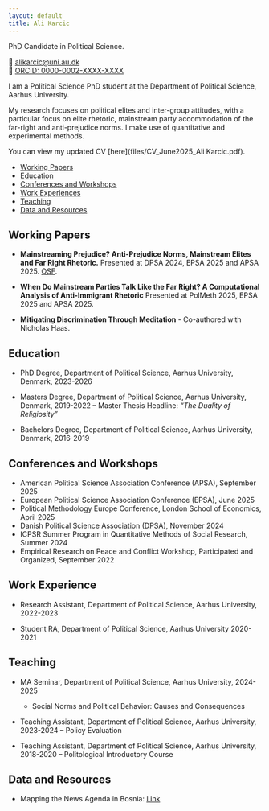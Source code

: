 ```yaml
---
layout: default
title: Ali Karcic
---
```

<link rel="stylesheet" href="/assets/style.css">

PhD Candidate in Political Science. 

📧 [alikarcic@uni.au.dk](mailto:au567641@ps.au.dk)  
🔗 [ORCID: 0000-0002-XXXX-XXXX](https://orcid.org/0000-0002-XXXX-XXXX)

I am a Political Science PhD student at the Department of Political Science, Aarhus University. 

My research focuses on political elites and inter-group attitudes, with a particular focus on elite rhetoric, mainstream party accommodation of the far-right and anti-prejudice norms. I make use of quantitative and experimental methods.  

You can view my updated CV [here](files/CV_June2025_Ali Karcic.pdf).

- [Working Papers](https://alikarcic.github.io/main-site/#working-papers)  
- [Education](https://alikarcic.github.io/main-site/#education)
- [Conferences and Workshops](https://alikarcic.github.io/main-site/#conferences-and-workshops)
- [Work Experiences](https://alikarcic.github.io/main-site/#work-experiences)
- [Teaching](https://alikarcic.github.io/main-site/#teaching)
- [Data and Resources](https://alikarcic.github.io/main-site/#data-and-resources)


## Working Papers

- **Mainstreaming Prejudice? Anti-Prejudice Norms, Mainstream Elites and Far Right Rhetoric.** Presented at DPSA 2024, EPSA 2025 and APSA 2025. [OSF](https://osf.io/7wxb4?mode=&revisionId=&view_only=).

- **When Do Mainstream Parties Talk Like the Far Right? A Computational Analysis of Anti-Immigrant Rhetoric** Presented at PolMeth 2025, EPSA 2025 and APSA 2025.
  
- **Mitigating Discrimination Through Meditation** - Co-authored with Nicholas Haas. 

## Education

- PhD Degree, Department of Political Science, Aarhus University, Denmark, 2023-2026

- Masters Degree, Department of Political Science, Aarhus University, Denmark, 2019-2022
    – Master Thesis Headline: *“The Duality of Religiosity”*

- Bachelors Degree, Department of Political Science, Aarhus University, Denmark, 2016-2019
  
## Conferences and Workshops

- American Political Science Association Conference (APSA), September 2025
- European Political Science Association Conference (EPSA), June 2025  
- Political Methodology Europe Conference, London School of Economics, April 2025  
- Danish Political Science Association (DPSA), November 2024
- ICPSR Summer Program in Quantitative Methods of Social Research, Summer 2024  
- Empirical Research on Peace and Conflict Workshop, Participated and Organized, September 2022

  
## Work Experience

- Research Assistant, Department of Political Science, Aarhus University, 2022-2023
  
- Student RA, Department of Political Science, Aarhus University 2020-2021

## Teaching

- MA Seminar, Department of Political Science, Aarhus University, 2024-2025
  - Social Norms and Political Behavior: Causes and Consequences

- Teaching Assistant, Department of Political Science, Aarhus University, 2023-2024 
  – Policy Evaluation
  
- Teaching Assistant, Department of Political Science, Aarhus University, 2018-2020 
  – Politological Introductory Course

## Data and Resources
- Mapping the News Agenda in Bosnia: [Link](https://alikarcic.github.io/)



